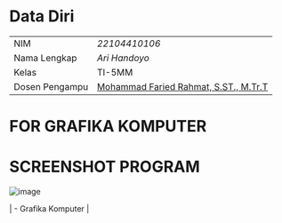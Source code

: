 # Data Diri

|  |  |
|--|--|
| NIM | *22104410106* |
| Nama Lengkap | *Ari Handoyo* |
| Kelas | TI-5MM |
| Dosen Pengampu | [Mohammad Faried Rahmat, S.ST., M.Tr.T](https://github.com/fariedrahmat) |

# FOR GRAFIKA KOMPUTER

# SCREENSHOT PROGRAM
![image](https://github.com/user-attachments/assets/cfc77211-598a-44e1-8c74-b5776bee0a3a)






| - Grafika Komputer |
